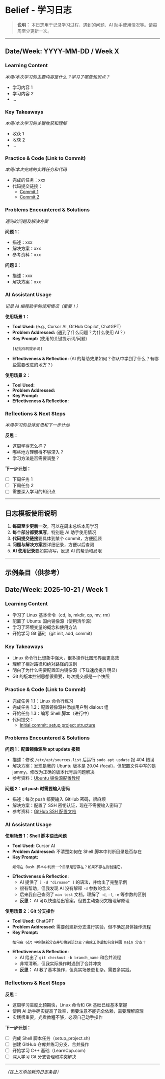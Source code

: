 # Belief - 学习日志

> **说明：** 本日志用于记录学习过程、遇到的问题、AI 助手使用情况等。请每周至少更新一次。

---

## Date/Week: YYYY-MM-DD / Week X

### Learning Content
*本周/本次学习的主要内容是什么？学习了哪些知识点？*

- 学习内容 1
- 学习内容 2
- ...

### Key Takeaways
*本周/本次学习的关键收获和理解*

- 收获 1
- 收获 2
- ...

### Practice & Code (Link to Commit)
*本周/本次完成的实践任务和代码*

- 完成的任务：xxx
- 代码提交链接：
  - [Commit 1](link-to-commit)
  - [Commit 2](link-to-commit)

### Problems Encountered & Solutions
*遇到的问题及解决方案*

**问题 1：**
- 描述：xxx
- 解决方案：xxx
- 参考资料：xxx

**问题 2：**
- 描述：xxx
- 解决方案：xxx

### AI Assistant Usage
*记录 AI 编程助手的使用情况（重要！）*

**使用场景 1：**
- **Tool Used:** (e.g., Cursor AI, GitHub Copilot, ChatGPT)
- **Problem Addressed:** (遇到了什么问题？为什么使用 AI？)
- **Key Prompt:** (使用的关键提示词/问题)
  ```
  [粘贴你的提示词]
  ```
- **Effectiveness & Reflection:** (AI 的帮助效果如何？你从中学到了什么？有哪些需要改进的地方？)

**使用场景 2：**
- **Tool Used:** 
- **Problem Addressed:** 
- **Key Prompt:** 
- **Effectiveness & Reflection:** 

### Reflections & Next Steps
*本周学习的总体反思和下一步计划*

**反思：**
- 这周学得怎么样？
- 哪些地方理解得不够深入？
- 学习方法是否需要调整？

**下一步计划：**
- [ ] 下周任务 1
- [ ] 下周任务 2
- [ ] 需要深入学习的知识点

---

## 日志模板使用说明

1. **每周至少更新一次**，可以在周末总结本周学习
2. **每个部分都要填写**，特别是 AI 助手使用情况
3. **代码提交链接**要具体到某个 commit，方便回顾
4. **问题与解决方案**要详细记录，方便以后查阅
5. **AI 使用记录**要如实填写，反思 AI 的帮助和局限

---

## 示例条目（供参考）

## Date/Week: 2025-10-21 / Week 1

### Learning Content
- 学习了 Linux 基本命令（cd, ls, mkdir, cp, mv, rm）
- 配置了 Ubuntu 国内镜像源（使用清华源）
- 学习了环境变量的概念和使用方法
- 开始学习 Git 基础（git init, add, commit）

### Key Takeaways
- Linux 命令行比想象中强大，很多操作比图形界面更高效
- 理解了相对路径和绝对路径的区别
- 明白了为什么需要配置国内镜像源（下载速度提升明显）
- Git 的版本控制思想很重要，每次提交都是一个快照

### Practice & Code (Link to Commit)
- 完成任务 1.1：Linux 命令行练习
- 完成任务 1.2：配置镜像源并添加用户到 dialout 组
- 开始任务 1.3：编写 Shell 脚本（进行中）
- 代码提交：
  - [Initial commit: setup project structure](https://github.com/username/repo/commit/abc123)

### Problems Encountered & Solutions

**问题 1：配置镜像源后 apt update 报错**
- 描述：修改 `/etc/apt/sources.list` 后运行 `sudo apt update` 报 404 错误
- 解决方案：发现是我的 Ubuntu 版本是 20.04 (focal)，但配置文件中写的是 jammy。修改为正确的版本代号后问题解决
- 参考资料：[Ubuntu 镜像源配置教程](https://mirrors.tuna.tsinghua.edu.cn/help/ubuntu/)

**问题 2：git push 时需要输入密码**
- 描述：每次 push 都要输入 GitHub 密码，很麻烦
- 解决方案：配置了 SSH 密钥认证，现在不需要输入密码了
- 参考资料：[GitHub SSH 配置文档](https://docs.github.com/en/authentication/connecting-to-github-with-ssh)

### AI Assistant Usage

**使用场景 1：Shell 脚本语法问题**
- **Tool Used:** Cursor AI
- **Problem Addressed:** 不清楚如何在 Shell 脚本中判断目录是否存在
- **Key Prompt:** 
  ```
  如何在 Bash 脚本中判断一个目录是否存在？如果不存在则创建它。
  ```
- **Effectiveness & Reflection:** 
  - AI 提供了 `[ -d "dirname" ]` 的语法，并给出了完整示例
  - 很有帮助，但我发现 AI 没有解释 `-d` 参数的含义
  - 后来我自己查阅了 `man test` 文档，理解了 `-d`, `-f`, `-e` 等参数的区别
  - **反思：** AI 可以快速给出答案，但要主动查阅文档理解原理

**使用场景 2：Git 分支操作**
- **Tool Used:** ChatGPT
- **Problem Addressed:** 需要创建新分支进行实验，但不确定具体操作流程
- **Key Prompt:** 
  ```
  如何在 Git 中创建新分支并切换到该分支？完成工作后如何合并回 main 分支？
  ```
- **Effectiveness & Reflection:** 
  - AI 给出了 `git checkout -b branch_name` 和合并流程
  - 非常清晰，但我实际操作时遇到了合并冲突
  - **反思：** AI 教了基本操作，但真实场景更复杂。需要多实践。

### Reflections & Next Steps

**反思：**
- 这周学习进度比预期快，Linux 命令和 Git 基础已经基本掌握
- 使用 AI 助手确实提高了效率，但要注意不能完全依赖，需要理解原理
- 实践很重要，光看教程不够，必须自己动手操作

**下一步计划：**
- [ ] 完成 Shell 脚本任务（setup_project.sh）
- [ ] 创建 GitHub 仓库并练习分支、合并操作
- [ ] 开始学习 C++ 基础（LearnCpp.com）
- [ ] 深入学习 Git 分支管理和冲突解决

---

*（在上方添加新的日志条目）*

